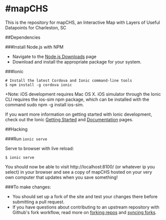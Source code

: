 #mapCHS
=======================

This is the repository for mapCHS, an Interactive Map with Layers of Useful Datapoints for Charleston, SC 

##Dependencies

###Install Node.js with NPM
+ Navigate to the [Node.js Downloads](https://nodejs.org/download/) page
+ Download and install the appropriate package for your system.

###Ionic

    # Install the latest Cordova and Ionic command-line tools
    $ npm install -g cordova ionic
    
+Note: iOS development requires Mac OS X. iOS simulator through the Ionic CLI requires the ios-sim npm package, which can be installed with the command sudo npm -g install ios-sim.

If you want more information on getting started with Ionic development, check out the Ionic [Getting Started](http://ionicframework.com/getting-started/) and [Documentation](http://ionicframework.com/docs/) pages.

##Hacking

###Run `ionic serve`

Serve to browser with live reload:

    $ ionic serve 

You should now be able to visit http://localhost:8100/ (or whatever ip you select) in your browser and see a copy of mapCHS hosted on your very own computer that updates when you save something!

###To make changes:
+ You should set up a fork of the site and test your changes there before submitting a pull request.
+ If you have questions about contributing to an upstream repository with Github's fork workflow, read more on [forking repos](https://help.github.com/articles/fork-a-repo) and [syncing forks](https://help.github.com/articles/syncing-a-fork).


